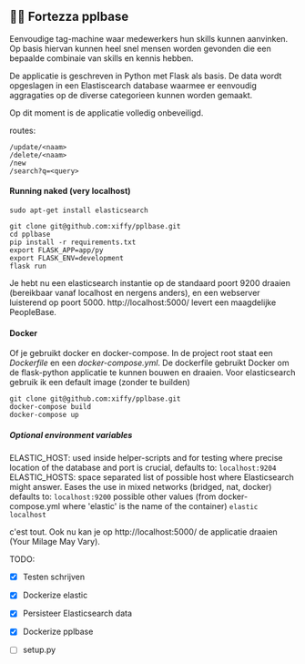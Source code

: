 ## :construction_worker_man: Fortezza pplbase

Eenvoudige tag-machine waar medewerkers hun skills kunnen aanvinken. Op basis hiervan kunnen heel snel mensen worden gevonden die een bepaalde combinaie van skills en kennis hebben.

De applicatie is geschreven in Python met Flask als basis.
De data wordt opgeslagen in een Elastiscearch database waarmee er eenvoudig aggragaties op de diverse categorieen kunnen worden gemaakt.

Op dit moment is de applicatie volledig onbeveiligd.

routes:
```/view/<naam>
/update/<naam>
/delete/<naam> 
/new
/search?q=<query>
```

#### Running naked (very localhost)
```sudo apt-get update
sudo apt-get install elasticsearch

git clone git@github.com:xiffy/pplbase.git 
cd pplbase
pip install -r requirements.txt
export FLASK_APP=app/py
export FLASK_ENV=development
flask run
```

Je hebt nu een elasticsearch instantie op de standaard poort 9200 draaien (bereikbaar vanaf localhost en nergens anders), en een webserver luisterend op poort 5000. http://localhost:5000/ levert een maagdelijke PeopleBase. 

#### Docker
Of je gebruikt docker en docker-compose. In de project root staat een _Dockerfile_ en een _docker-compose.yml_. De dockerfile gebruikt Docker om de flask-python applicatie te kunnen bouwen en draaien. Voor elasticsearch gebruik ik een default image (zonder te builden)

```
git clone git@github.com:xiffy/pplbase.git 
docker-compose build
docker-compose up
```

##### Optional environment variables
ELASTIC_HOST: used inside helper-scripts and for testing where precise location of the database and port is crucial, defaults to: ```localhost:9204```
ELASTIC_HOSTS: space separated list of possible host where Elasticsearch might answer. Eases the use in mixed networks (bridged, nat, docker) defaults to: ```localhost:9200``` possible other values (from docker-compose.yml where 'elastic' is the name of the container) ```elastic localhost```

c'est tout. Ook nu kan je op http://localhost:5000/ de applicatie draaien (Your Milage May Vary). 


    
TODO:
 - [X] Testen schrijven
 - [x] Dockerize elastic
 - [x] Persisteer Elasticsearch data
 - [x] Dockerize pplbase
 - [ ] setup.py

